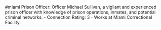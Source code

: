 #miami 
Prison Officer: Officer Michael Sullivan, a vigilant and experienced prison officer with knowledge of prison operations, inmates, and potential criminal networks. - Connection Rating: 3 - Works at Miami Correctional Facility.